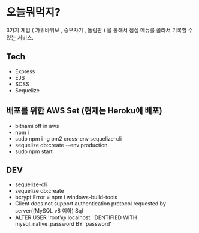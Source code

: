 # 오늘뭐먹지? 

3가지 게임 ( 가위바위보 , 승부차기 , 돌림판 ) 을 통해서 점심 메뉴를 골라서 기록할 수 있는 서비스.


## Tech

* Express
* EJS
* SCSS
* Sequelize

## 배포를 위한 AWS Set (현재는 Heroku에 배포)

 - bitnami off in aws
 - npm i
 - sudo npm i -g pm2 cross-env sequelize-cli
 - sequelize db:create --env production
 - sudo npm start
 



## DEV 
- sequelize-cli 
- sequelize db:create
- bcrypt Error = npm i windows-build-tools
- Client does not support authentication protocol requested by server((MySQL v8 이하) Sql
- ALTER USER 'root'@'localhost' IDENTIFIED WITH mysql_native_password BY 'password'

